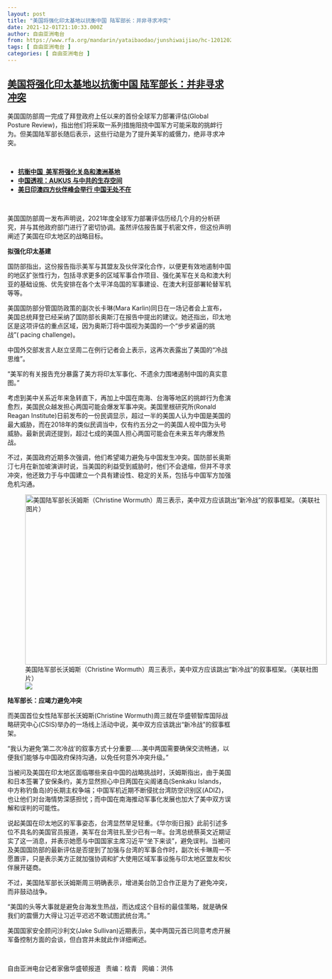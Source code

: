 ```yaml
---
layout: post
title: "美国将强化印太基地以抗衡中国 陆军部长：并非寻求冲突"
date: 2021-12-01T21:10:33.000Z
author: 自由亚洲电台
from: https://www.rfa.org/mandarin/yataibaodao/junshiwaijiao/hc-12012021090659.html
tags: [ 自由亚洲电台 ]
categories: [ 自由亚洲电台 ]
---
```

<!--1638393033000-->
[美国将强化印太基地以抗衡中国 陆军部长：并非寻求冲突](https://www.rfa.org/mandarin/yataibaodao/junshiwaijiao/hc-12012021090659.html)
------

<div>
<p></p><p>美国国防部周一完成了拜登政府上任以来的首份全球军力部署评估<span>(Global Posture Review)</span><span>，指出他们将采取一系列措施阻挠中国军方可能采取的挑衅行为。但美国陆军部长随后表示，这些行动是为了提升美军的威慑力，绝非寻求冲突。</span></p><p><br/></p><ul><li><a href="https://www.rfa.org/mandarin/Xinwen/9-11302021152236.html"><strong>抗衡中国  美军将强化关岛和澳洲基地</strong></a></li><li><strong><a href="https://www.rfa.org/mandarin/zhuanlan/zhongguotoushi/panel-09222021155151.html">中国透视：AUKUS 与中共的生存空间</a></strong></li><li><strong><a href="https://www.rfa.org/mandarin/yataibaodao/junshiwaijiao/rc-09242021100122.html">美日印澳四方伙伴峰会举行 中国无处不在</a></strong></li></ul><p><br/></p><p>美国国防部周一发布声明说，<span>2021</span><span>年度全球军力部署评估历经几个月的分析研究，并与其他政府部门进行了密切协调。虽然评估报告属于机密文件，但这份声明阐述了美国在印太地区的战略目标。</span></p><p><strong>拟强化印太基建</strong></p><p><span>国防部指出，这份报告指示美军与其盟友及伙伴深化合作，以便更有效地遏制中国的地区扩张性行为，包括寻求更多的区域军事合作项目、强化美军在关岛和澳大利亚的基础设施、优先安排在各个太平洋岛国的军事建设、在澳大利亚部署轮替军机等等。</span></p><p><span>美国国防部分管国防政策的副次长卡琳</span><span>(Mara Karlin)</span><span>同日在一场记者会上宣布，美国总统拜登已经采纳了国防部长奥斯汀在报告中提出的建议。她还指出，印太地区是这项评估的重点区域，因为奥斯汀将中国视为美国的一个“步步紧逼的挑战”</span><span>( pacing challenge)</span><span>。</span></p><p><span>中国外交部发言人赵立坚周二在例行记者会上表示，这再次表露出了美国的“冷战思维”。</span></p><p><span>“美军的有关报告充分暴露了美方将印太军事化、不遗余力围堵遏制中国的真实意图。”</span></p><p><span>考虑到美中关系近年来急转直下，再加上中国在南海、台海等地区的挑衅行为愈演愈烈，美国民众越发担心两国可能会爆发军事冲突。美国里根研究所</span><span>(Ronald Reagan Institute)</span><span>日前发布的一份民调显示，超过一半的美国人认为中国是美国的最大威胁，而在</span><span>2018</span><span>年的类似民调当中，仅有约五分之一的美国人视中国为头号威胁。最新民调还提到，超过七成的美国人担心两国可能会在未来五年内爆发热战。</span></p><p><span>不过，美国政府近期多次强调，他们希望竭力避免与中国发生冲突。国防部长奥斯汀七月在新加坡演讲时说，当美国的利益受到威胁时，他们不会退缩，但并不寻求冲突，他还致力于与中国建立一个具有建设性、稳定的关系，包括与中国军方加强危机沟通。</span></p><p><span><figure class="image-richtext image-inline captioned" style="width:680px;"><img alt="美国陆军部长沃姆斯（Christine Wormuth）周三表示，美中双方应该跳出“新冷战”的叙事框架。（美联社图片）" height="383" src="https://www.rfa.org/mandarin/yataibaodao/junshiwaijiao/hc-12012021090659.html/hc1201.jpg/@@images/3395da51-1b25-499a-af1b-4067ef97f3e3.jpeg" title="hc1201.jpg" width="680"/><figcaption class="image-caption">美国陆军部长沃姆斯（Christine Wormuth）周三表示，美中双方应该跳出“新冷战”的叙事框架。（美联社图片）</figcaption><small></small><div id="zoomattribute"><a data-caption="美国陆军部长沃姆斯（Christine Wormuth）周三表示，美中双方应该跳出“新冷战”的叙事框架。（美联社图片）" data-fancybox="" href="https://www.rfa.org/mandarin/yataibaodao/junshiwaijiao/hc-12012021090659.html/hc1201.jpg" id="single_image" title="美国陆军部长沃姆斯（Christine Wormuth）周三表示，美中双方应该跳出“新冷战”的叙事框架。（美联社图片）"><img src="/++plone++rfa-resources/img/icon-zoom.png"/></a></div></figure></span></p><p><strong>陆军部长：应竭力避免冲突</strong></p><p><span>而美国首位女性陆军部长沃姆斯</span><span>(Christine Wormuth)</span><span>周三就在华盛顿智库国际战略研究中心</span><span>(CSIS)</span><span>举办的一场线上活动中说，美中双方应该跳出“新冷战”的叙事框架。</span></p><p><span>“我认为避免‘第二次冷战’的叙事方式十分重要</span><span>......</span><span>美中两国需要确保交流畅通，以便我们能够与中国政府保持沟通，以免任何意外冲突升级。”</span></p><p><span>当被问及美国在印太地区面临哪些来自中国的战略挑战时，沃姆斯指出，由于美国和日本签署了安保条约，美方显然担心中日两国在尖阁诸岛</span><span>(Senkaku Islands</span><span>，中方称钓鱼岛</span><span>)</span><span>的长期主权争端；中国军机近期不断侵扰台湾防空识别区</span><span>(ADIZ)</span><span>，也让他们对台海情势深感担忧；而中国在南海推动军事化发展也加大了美中双方误解和误判的可能性。</span></p><p><span>说起美国在印太地区的军事姿态，台湾显然举足轻重。《华尔街日报》此前引述多位不具名的美国官员报道，美军在台湾驻扎至少已有一年。台湾总统蔡英文近期证实了这一消息，并表示她愿与中国国家主席习近平“坐下来谈”，避免误判。当被问及美国国防部的最新评估是否提到了加强与台湾的军事合作时，副次长卡琳周一不愿置评，只是表示美方正就加强协调和扩大使用区域军事设施与印太地区盟友和伙伴展开磋商。</span></p><p><span>不过，美国陆军部长沃姆斯周三明确表示，增进美台防卫合作正是为了避免冲突，而非鼓动战争。</span></p><p><span>“美国的头等大事就是避免台海发生热战，而达成这个目标的最佳策略，就是确保我们的震慑力大得让习近平迟迟不敢试图武统台湾。”</span></p><p><span>美国国家安全顾问沙利文</span><span>(Jake Sullivan)</span><span>近期表示，美中两国元首已同意考虑开展军备控制方面的会谈，但白宫并未就此作详细阐述。</span></p><p><br/></p><p><span>自由亚洲电台记者家傲华盛顿报道   责编：梒青   网编：洪伟</span></p>
</div>
